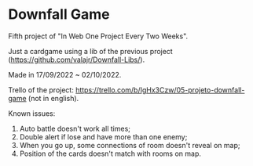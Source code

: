 # Downfall Game

Fifth project of "In Web One Project Every Two Weeks".

Just a cardgame using a lib of the previous project (https://github.com/valajr/Downfall-Libs/).

Made in 17/09/2022 ~ 02/10/2022.

Trello of the project: https://trello.com/b/IgHx3Czw/05-projeto-downfall-game (not in english).

Known issues:
1. Auto battle doesn't work all times;
2. Double alert if lose and have more than one enemy;
3. When you go up, some connections of room doesn't reveal on map;
4. Position of the cards doesn't match with rooms on map.